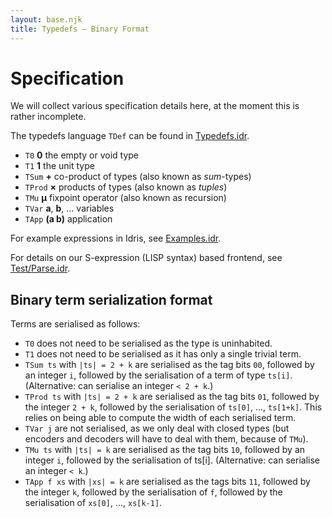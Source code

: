 ```yaml
---
layout: base.njk
title: Typedefs — Binary Format
---
```


# Specification

We will collect various specification details here, at the moment this is rather incomplete.

The typedefs language `TDef` can be found in [Typedefs.idr](https://github.com/typedefs/typedefs/blob/master/src/Typedefs/Typedefs.idr#L16).

- `T0` **0** the empty or void type
- `T1` **1** the unit type
- `TSum` **+** co-product of types (also known as *sum*-types)
- `TProd` **×** products of types (also known as *tuples*)
- `TMu` **µ** fixpoint operator (also known as recursion)
- `TVar` **a**, **b**, ... variables
- `TApp` **(a b)** application

For example expressions in Idris, see [Examples.idr](https://github.com/typedefs/typedefs/blob/master/examples/Examples.idr#L10).

For details on our S-expression (LISP syntax) based frontend, see [Test/Parse.idr](https://github.com/typedefs/typedefs/blob/master/src/Typedefs/Test/ParseTests.idr#L25).

## Binary term serialization format

Terms are serialised as follows:

- `T0` does not need to be serialised as the type is uninhabited.
- `T1` does not need to be serialised as it has only a single trivial term.
- `TSum ts` with `|ts| = 2 + k` are serialised as the tag bits `00`, followed by an integer `i`, followed by the serialisation of a term of type `ts[i]`. (Alternative: can serialise an integer `< 2 + k`.)
- `TProd ts` with `|ts| = 2 + k` are serialised as the tag bits `01`, followed by the integer `2 + k`, followed by the serialisation of `ts[0]`, ..., `ts[1+k]`. This relies on being able to compute the width of each serialised term.
- `TVar j` are not serialised, as we only deal with closed types (but encoders and decoders will have to deal with them, because of `TMu`).
- `TMu ts` with `|ts| = k` are serialised as the tag bits `10`, followed by an integer `i`, followed by the serialisation of ts[i]. (Alternative: can serialise an integer `< k`.)
- `TApp f xs` with `|xs| = k` are serialised as the tags bits `11`, followed by the integer `k`, followed by the serialisation of `f`, followed by the serialisation of `xs[0]`, ..., `xs[k-1]`.
